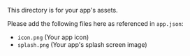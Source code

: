 This directory is for your app's assets.

Please add the following files here as referenced in `app.json`:
- `icon.png` (Your app icon)
- `splash.png` (Your app's splash screen image)
